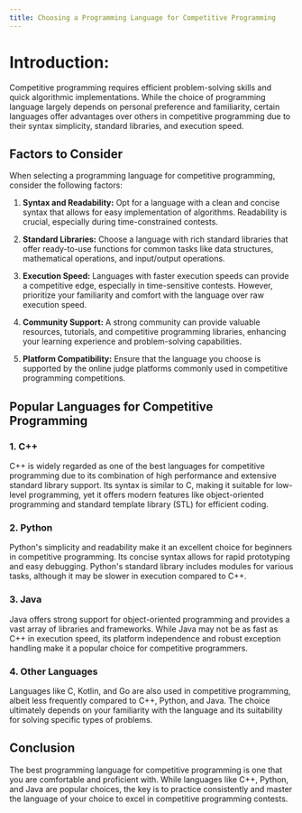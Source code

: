 ```yaml
---
title: Choosing a Programming Language for Competitive Programming
---
```


# Introduction:

Competitive programming requires efficient problem-solving skills and quick algorithmic implementations. While the choice of programming language largely depends on personal preference and familiarity, certain languages offer advantages over others in competitive programming due to their syntax simplicity, standard libraries, and execution speed.

## Factors to Consider

When selecting a programming language for competitive programming, consider the following factors:

1. **Syntax and Readability:** Opt for a language with a clean and concise syntax that allows for easy implementation of algorithms. Readability is crucial, especially during time-constrained contests.

2. **Standard Libraries:** Choose a language with rich standard libraries that offer ready-to-use functions for common tasks like data structures, mathematical operations, and input/output operations.

3. **Execution Speed:** Languages with faster execution speeds can provide a competitive edge, especially in time-sensitive contests. However, prioritize your familiarity and comfort with the language over raw execution speed.

4. **Community Support:** A strong community can provide valuable resources, tutorials, and competitive programming libraries, enhancing your learning experience and problem-solving capabilities.

5. **Platform Compatibility:** Ensure that the language you choose is supported by the online judge platforms commonly used in competitive programming competitions.

## Popular Languages for Competitive Programming

### 1. C++

C++ is widely regarded as one of the best languages for competitive programming due to its combination of high performance and extensive standard library support. Its syntax is similar to C, making it suitable for low-level programming, yet it offers modern features like object-oriented programming and standard template library (STL) for efficient coding.

### 2. Python

Python's simplicity and readability make it an excellent choice for beginners in competitive programming. Its concise syntax allows for rapid prototyping and easy debugging. Python's standard library includes modules for various tasks, although it may be slower in execution compared to C++.

### 3. Java

Java offers strong support for object-oriented programming and provides a vast array of libraries and frameworks. While Java may not be as fast as C++ in execution speed, its platform independence and robust exception handling make it a popular choice for competitive programmers.

### 4. Other Languages

Languages like C, Kotlin, and Go are also used in competitive programming, albeit less frequently compared to C++, Python, and Java. The choice ultimately depends on your familiarity with the language and its suitability for solving specific types of problems.

## Conclusion

The best programming language for competitive programming is one that you are comfortable and proficient with. While languages like C++, Python, and Java are popular choices, the key is to practice consistently and master the language of your choice to excel in competitive programming contests.
